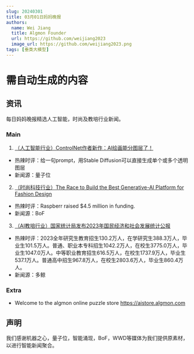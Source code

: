 ```yaml
---
slug: 20240301
title: 03月01日妈妈晚报
authors:
  name: Wei Jiang
  title: Algmon Founder
  url: https://github.com/weijiang2023
  image_url: https://github.com/weijiang2023.png
tags: [垂类大模型]
---
```


# 需自动生成的内容
## 资讯
每日妈妈晚报精选人工智能，时尚及教培行业新闻。

### Main

1. [（人工智能行业）ControlNet作者新作：AI绘画能分图层了！](https://mp.weixin.qq.com/s/-jt5qufKSibPCz0A6DHbPg)
* 热辣时评：给一句prompt，用Stable Diffusion可以直接生成单个或多个透明图层
* 新闻源：量子位

2. [（时尚科技行业）The Race to Build the Best Generative-AI Platform for Fashion Design](https://www.businessoffashion.com/articles/technology/the-race-to-build-the-best-generative-ai-platform-for-fashion-design/)
* 热辣时评：Raspberr raised $4.5 million in funding.
* 新闻源：BoF

3. [（AI教培行业）国家统计局发布2023年国民经济和社会发展统计公报](https://mp.weixin.qq.com/s/BMC240HVdDNCTnTmHc3Hgg)
* 热辣时评：2023全年研究生教育招生130.2万人，在学研究生388.3万人，毕业生101.5万人。普通、职业本专科招生1042.2万人，在校生3775.0万人，毕业生1047.0万人。中等职业教育招生616.5万人，在校生1737.9万人，毕业生537.1万人。普通高中招生967.8万人，在校生2803.6万人，毕业生860.4万人。
* 新闻源：多鲸

### Extra
* Welcome to the algmon online puzzle store https://aistore.algmon.com

## 声明

我们感谢机器之心，量子位，智能涌现，BoF，WWD等媒体为我们提供原素材，以进行智能新闻聚合。